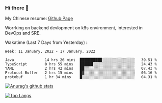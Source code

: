 ### Hi there 👋

My Chinese resume: [Github Page](https://spencercjh.github.io/resume/)

Worrking on backend devlopment on k8s environment, interested in DevOps and SRE.

Wakatime (Last 7 Days from Yesterday) :

<!--START_SECTION:waka-->
```text
Week: 11 January, 2022 - 17 January, 2022

Java              14 hrs 26 mins  ██████████░░░░░░░░░░░░░░░   39.51 % 
TypeScript        8 hrs 55 mins   ██████░░░░░░░░░░░░░░░░░░░   24.43 % 
YAML              2 hrs 42 mins   ██░░░░░░░░░░░░░░░░░░░░░░░   07.43 % 
Protocol Buffer   2 hrs 15 mins   █▓░░░░░░░░░░░░░░░░░░░░░░░   06.16 % 
protobuf          1 hr 34 mins    █░░░░░░░░░░░░░░░░░░░░░░░░   04.31 % 
```
<!--END_SECTION:waka-->

[![Anurag's github stats](https://github-readme-stats.vercel.app/api?username=spencercjh&theme=tokyonight&show_icons=true)](https://github.com/anuraghazra/github-readme-stats)

[![Top Langs](https://github-readme-stats.vercel.app/api/top-langs/?username=spencercjh&layout=compact&theme=tokyonight)](https://github.com/anuraghazra/github-readme-stats)
